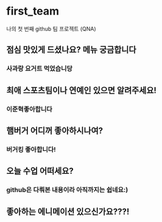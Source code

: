 # first_team
나의 첫 번째 github 팀 프로젝트 (QNA)
## 점심 맛있게 드셨나요? 메뉴 궁금합니다
### 사과랑 요거트 먹었습니당
## 최애 스포츠팀이나 연예인 있으면 알려주세요!
### 이준혁좋아합니다
## 햄버거 어디꺼 좋아하시나여?
### 버거킹 좋아합니다!
## 오늘 수업 어떠세요?
### github은 다뤄본 내용이라 아직까지는 쉽네요:)
## 좋아하는 에니메이션 있으신가요???!
